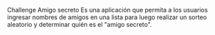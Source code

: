 Challenge Amigo secreto 
Es una aplicación que permita a los usuarios ingresar nombres de amigos en una lista para luego realizar un sorteo aleatorio y determinar quién es el "amigo secreto".
